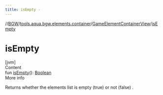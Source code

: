 ```yaml
---
title: isEmpty -
---
```

//[BGW](../../../index.md)/[tools.aqua.bgw.elements.container](../index.md)/[GameElementContainerView](index.md)/[isEmpty](is-empty.md)



# isEmpty  
[jvm]  
Content  
fun [isEmpty](is-empty.md)(): [Boolean](https://kotlinlang.org/api/latest/jvm/stdlib/kotlin/-boolean/index.html)  
More info  


Returns whether the elements list is empty (true) or not (false) .

  



